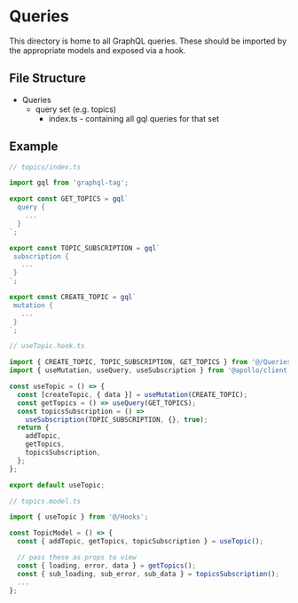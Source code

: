# Queries

This directory is home to all GraphQL queries. These should be imported by the appropriate models and exposed via a hook.

## File Structure

- Queries
  - query set (e.g. topics)
    - index.ts - containing all gql queries for that set

## Example

```typescript
// topics/index.ts

import gql from 'graphql-tag';

export const GET_TOPICS = gql`
  query {
    ...
  }
`;

export const TOPIC_SUBSCRIPTION = gql`
 subscription {
   ...
 }
`;

export const CREATE_TOPIC = gql`
 mutation {
   ...
 }
`;
```

```typescript
// useTopic.hook.ts

import { CREATE_TOPIC, TOPIC_SUBSCRIPTION, GET_TOPICS } from '@/Queries/topics';
import { useMutation, useQuery, useSubscription } from '@apollo/client';

const useTopic = () => {
  const [createTopic, { data }] = useMutation(CREATE_TOPIC);
  const getTopics = () => useQuery(GET_TOPICS);
  const topicsSubscription = () =>
    useSubscription(TOPIC_SUBSCRIPTION, {}, true);
  return {
    addTopic,
    getTopics,
    topicsSubscription,
  };
};

export default useTopic;
```

```typescript
// topics.model.ts

import { useTopic } from '@/Hooks';

const TopicModel = () => {
  const { addTopic, getTopics, topicSubscription } = useTopic();

  // pass these as props to view
  const { loading, error, data } = getTopics();
  const { sub_loading, sub_error, sub_data } = topicsSubscription();
  ...
};
```
